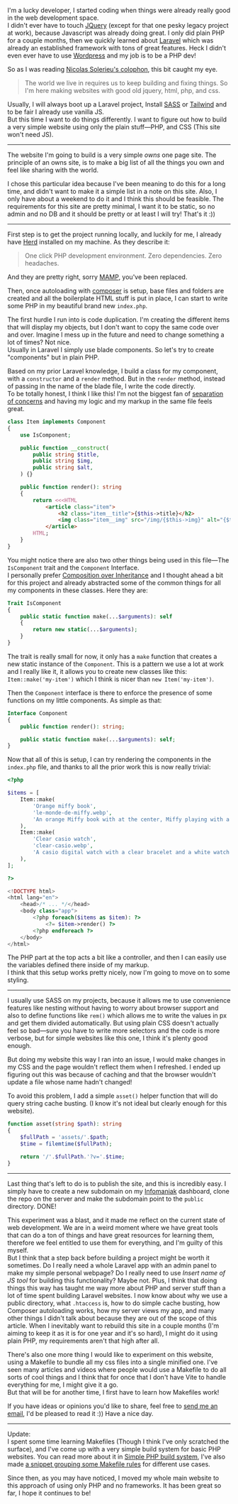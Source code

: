 I'm a lucky developer, I started coding when things were already really good in the web development space.  
I didn't ever have to touch <a href="https://jquery.com" taraget="_blank">JQuery</a> (except for that one pesky legacy project at work), because Javascript was already doing great. I only did plain PHP for a couple months, then we quickly learned about <a href="https://laravel.com" target="_blank">Laravel</a> which was already an established framework with tons of great features. Heck I didn't even ever have to use <a href="https://wordpress.org/" target="_blank">Wordpress</a> and my job is to be a PHP dev!

So as I was reading <a href="https://slrncl.com/colophon" target="_blank">Nicolas Solerieu's colophon</a>, this bit caught my eye.

> The world we live in requires us to keep building and fixing things. So I'm here making websites with good old jquery, html, php, and css.

Usually, I will always boot up a Laravel project, Install <a href="https://sass-lang.com/" target="_blank">SASS</a> or <a href="https://tailwindcss.com/" target="_blank">Tailwind</a> and to be fair I already use vanilla JS.  
But this time I want to do things differently. I want to figure out how to build a very simple website using only the plain stuff—PHP, and CSS (This site won't need JS).

--- 

The website I'm going to build is a very simple _owns_ one page site. The principle of an owns site, is to make a big list of all the things you own and feel like sharing with the world.

I chose this particular idea because I've been meaning to do this for a long time, and didn't want to make it a simple list in a note on this site. Also, I only have about a weekend to do it and I think this should be feasible.
The requirements for this site are pretty minimal, I want it to be static, so no admin and no DB and it should be pretty or at least I will try! That's it :))

--- 

First step is to get the project running locally, and luckily for me, I already have <a href="https://herd.laravel.com/" target="_blank">Herd</a> installed on my machine. As they describe it:
> One click PHP development environment. Zero dependencies. Zero headaches.

And they are pretty right, sorry <a href="https://www.mamp.info/en/mac/" target="_blank">MAMP</a>, you've been replaced.

Then, once autoloading with <a href="https://getcomposer.org/" target="_blank">composer</a> is setup, base files and folders are created and all the boilerplate HTML stuff is put in place, I can start to write some PHP in my beautiful brand new `index.php`. 

The first hurdle I run into is code duplication. I'm creating the different items that will display my objects, but I don't want to copy the same code over and over. Imagine I mess up in the future and need to change something a lot of times? Not nice.  
Usually in Laravel I simply use blade components. So let's try to create "components" but in plain PHP.

Based on my prior Laravel knowledge, I build a class for my component, with a `constructor` and a `render` method. But in the `render` method, instead of passing in the name of the blade file, I write the code directly.  
To be totally honest, I think I like this! I'm not the biggest fan of <a href="https://en.wikipedia.org/wiki/Separation_of_concerns" target="_blank">separation of concerns</a> and having my logic and my markup in the same file feels great.

```php
class Item implements Component
{
    use IsComponent;

    public function __construct(
        public string $title,
        public string $img,
        public string $alt,
    ) {}

    public function render(): string
    {
        return <<<HTML
            <article class="item">
                <h2 class="item__title">{$this->title}</h2>
                <img class="item__img" src="/img/{$this->img}" alt="{$this->alt}">
            </article>
        HTML;
    }
}
```

You might notice there are also two other things being used in this file—The `IsComponent` trait and the `Component` Interface.  
I personally prefer <a href="https://en.wikipedia.org/wiki/Composition_over_inheritance" target="_blank">Composition over Inheritance</a> and I thought ahead a bit for this project and already abstracted some of the common things for all my components in these classes. Here they are:

```php
Trait IsComponent
{
    public static function make(...$arguments): self
    {
        return new static(...$arguments);
    }
}
```

The trait is really small for now, it only has a `make` function that creates a new static instance of the `Component`. This is a pattern we use a lot at work and I really like it, it allows you to create new classes like this: `Item::make('my-item')` which I think is nicer than `new Item('my-item')`.

Then the `Component` interface is there to enforce the presence of some functions on my little components. As simple as that:

```php
Interface Component
{
    public function render(): string;

    public static function make(...$arguments): self;
}
```

Now that all of this is setup, I can try rendering the components in the `index.php` file, and thanks to all the prior work this is now really trivial:

```php
<?php

$items = [
    Item::make(
        'Orange miffy book', 
        'le-monde-de-miffy.webp',
        'An orange Miffy book with at the center, Miffy playing with a beach ball in her blue dress and at the top the title &quot;Le monde de miffy&quot; written in orange'
    ),
    Item::make(
        'Clear casio watch', 
        'clear-casio.webp',
        'A casio digital watch with a clear bracelet and a white watch face'
    ),
];

?>

<!DOCTYPE html>
<html lang="en">
    <head>/* ... */</head>
    <body class="app">
        <?php foreach($items as $item): ?> 
            <?= $item->render() ?>
	    <?php endforeach ?>
    </body>
</html>
```

The PHP part at the top acts a bit like a controller, and then I can easily use the variables defined there inside of my markup.  
I think that this setup works pretty nicely, now I'm going to move on to some styling.

--- 

I usually use SASS on my projects, because it allows me to use convenience features like nesting without having to worry about browser support and also to define functions like `rem()` which allows me to write the values in px and get them divided automatically. But using plain CSS doesn't actually feel so bad—sure you have to write more selectors and the code is more verbose, but for simple websites like this one, I think it's plenty good enough.

But doing my website this way I ran into an issue, I would make changes in my CSS and the page wouldn't reflect them when I refreshed. I ended up figuring out this was because of caching and that the browser wouldn't update a file whose name hadn't changed!

To avoid this problem, I add a simple `asset()` helper function that will do query string cache busting. (I know it's not ideal but clearly enough for this website).  

```php
function asset(string $path): string
{
    $fullPath = 'assets/'.$path;
    $time = filemtime($fullPath);

    return '/'.$fullPath.'?v='.$time;
}
```

---

Last thing that's left to do is to publish the site, and this is incredibly easy. I simply have to create a new subdomain on my <a href="https://www.infomaniak.com/en" target="_blank">Infomaniak</a> dashboard, clone the repo on the server and make the subdomain point to the `public` directory. DONE!

This experiment was a blast, and it made me reflect on the current state of web development. We are in a weird moment where we have great tools that can do a ton of things and have great resources for learning them, therefore we feel entitled to use them for everything, and I'm guilty of this myself.  
But I think that a step back before building a project might be worth it sometimes. Do I really need a whole Laravel app with an admin panel to make my simple personal webpage? Do I really need to use _Insert name of JS tool_ for building this functionality? Maybe not.
Plus, I think that doing things this way has taught me way more about PHP and server stuff than a lot of time spent building Laravel websites. I now know about why we use a public directory, what `.htaccess` is, how to do simple cache busting, how Composer autoloading works, how my server views my app, and many other things I didn't talk about because they are out of the scope of this article.
When I inevitably want to rebuild this site in a couple months (I'm aiming to keep it as it is for one year and it's so hard), I might do it using plain PHP, my requirements aren't that high after all.

There's also one more thing I would like to experiment on this website, using a Makefile to bundle all my css files into a single minified one.
I've seen many articles and videos where people would use a Makefile to do all sorts of cool things and I think that for once that I don't have Vite to handle everything for me, I might give it a go.  
But that will be for another time, I first have to learn how Makefiles work!

If you have ideas or opinions you'd like to share, feel free to <a href="mailto:hello@theoo.dev">send me an email</a>, I'd be pleased to read it :)) Have a nice day.

--- 

Update:  
I spent some time learning Makefiles (Though I think I've only scratched the surface), and I've come up with a very simple build system for basic PHP websites.
You can read more about it in <a href="/notes.php?name=simple-php-build-system">Simple PHP build system</a>, I've also made <a href="/snippets.php?name=useful-makefile-rules" target="_blank">a snippet grouping some Makefile rules</a> for different use cases.

Since then, as you may have noticed, I moved my whole main website to this approach of using only PHP and no frameworks. It has been great so far, I hope it continues to be!
